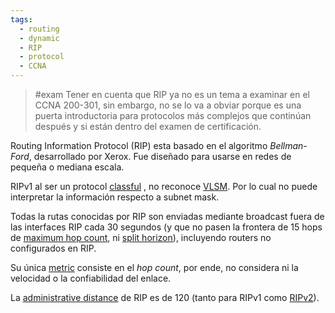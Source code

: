 ```yaml
---
tags:
  - routing
  - dynamic
  - RIP
  - protocol
  - CCNA
---
```


> #exam Tener en cuenta que RIP ya no es un tema a examinar en el CCNA 200-301, sin embargo, no se lo va a obviar porque es una puerta introductoria para protocolos más complejos que continúan después y si están dentro del examen de certificación. 

Routing Information Protocol (RIP) esta basado en el algoritmo _Bellman-Ford_, desarrollado por Xerox. Fue diseñado para usarse en redes de pequeña o mediana escala.

RIPv1 al ser un protocol [classful](classful.md) , no reconoce [VLSM](VLSM.md). Por lo cual no puede interpretar la información respecto a subnet mask.   

Todas la rutas conocidas por RIP son enviadas mediante broadcast fuera de las interfaces RIP cada 30 segundos (y que no pasen la frontera de 15 hops de [maximum hop count](maximum%20hop%20count.md), ni [split horizon](split%20horizon.md)), incluyendo routers no configurados en RIP. 

Su única [metric]((OLD)%20metric.md)  consiste en el _hop count_, por ende, no considera ni la velocidad o la confiabilidad del enlace. 

La [administrative distance](basics%20of%20routing/administrative%20distance.md)  de RIP es de 120 (tanto para RIPv1 como [RIPv2](RIPv2.md)). 
